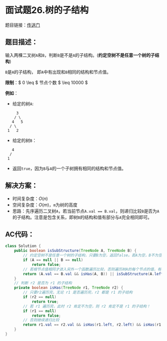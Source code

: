 # 面试题26.树的子结构
题目链接：[传送门](https://leetcode-cn.com/problems/shu-de-zi-jie-gou-lcof/)

## 题目描述：
输入两棵二叉树`A`和`B`，判断`B`是不是`A`的子结构。(**约定空树不是任意一个树的子结构**)

`B`是`A`的子结构， 即`A`中有出现和`B`相同的结构和节点值。

**限制**：$ 0 \leq $ 节点个数 $ \leq 10000 $

**例如**：

- 给定的树`A`:

```
     3
    / \
   4   5
  / \
 1   2
```

- 给定的树`B`：

```
   4 
  /
 1
```

- 返回`true`，因为`B`与`A`的一个子树拥有相同的结构和节点值。

## 解决方案：
- 时间复杂度：$O(n)$
- 空间复杂度：$O(m)$，`m`为树的高度
- 思路：先序遍历二叉树`A`，若当前节点`A.val == B.val`，则递归比较`B`是否为`A`的子结构。注意是包含关系，即树`B`的结构和值有部分与`A`完全相同即可。

## AC代码：
```java
class Solution {
	public boolean isSubStructure(TreeNode A, TreeNode B) {
		// 约定空树不是任意一个树的子结构，只要B为空，返回false。若A为空，B不为空，也返回false
		if (A == null || B == null)
			return false;
		// 若根节点值相同才进入另外一个函数遍历比较，否则遍历树A的每个节点的值，有相同就递归比较
		return (A.val == B.val && isHas(A, B)) || isSubStructure(A.left, B) || isSubStructure(A.right, B);
	}
	// 判断 r2 是否为 r1 的子结构
	private boolean isHas(TreeNode r1, TreeNode r2) {
		// 只要r2遍历完，无论 r1 是否遍历完，r2 都是 r1 的子结构
		if (r2 == null)
			return true;
		// 若 r1 遍历完，此时 r2 肯定不为空，则 r2 肯定不是 r1 的子结构！
		if (r1 == null)
			return false;
		// 否则继续递归比较
		return r1.val == r2.val && isHas(r1.left, r2.left) && isHas(r1.right, r2.right);
	}
}
```